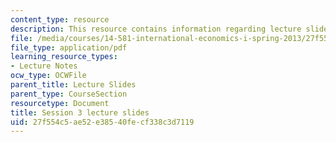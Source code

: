 ```yaml
---
content_type: resource
description: This resource contains information regarding lecture slide 3.
file: /media/courses/14-581-international-economics-i-spring-2013/27f554c5ae52e38540fecf338c3d7119_MIT14_581S13_Lecslides3.pdf
file_type: application/pdf
learning_resource_types:
- Lecture Notes
ocw_type: OCWFile
parent_title: Lecture Slides
parent_type: CourseSection
resourcetype: Document
title: Session 3 lecture slides
uid: 27f554c5-ae52-e385-40fe-cf338c3d7119
---
```

